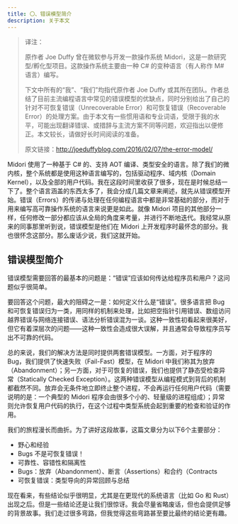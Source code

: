 ```yaml
---
title: 〇、错误模型简介
description: 关于本文
---
```

> 译注：
>
> 原作者 Joe Duffy 曾在微软参与开发一款操作系统 Midori，这是一款研究型/孵化型项目。这款操作系统主要由一种 C# 的变种语言（有人称作 M# 语言）编写。
>
> 下文中所有的“我”、“我们”均指代原作者 Joe Duffy 或其所在团队。作者总结了目前主流编程语言中常见的错误模型的优缺点，同时分别给出了自己的针对不可恢复错误（Unrecoverable Error）和可恢复错误（Recoverable Error）的处理方案。由于本文有一些惯用语和专业词语，受限于我的水平，可能出现翻译错误、或措辞与主流方案不同等问题，欢迎指出以便修正。本文较长，请做好长时间阅读的准备。
>
> 原文链接：http://joeduffyblog.com/2016/02/07/the-error-model/

Midori 使用了一种基于 C# 的、支持 AOT 编译、类型安全的语言。除了我们的微内核，整个系统都是使用这种语言编写的，包括驱动程序、域内核（Domain Kernel），以及全部的用户代码。我在这段时间里收获了很多，现在是时候总结一下了。整个语言涵盖的东西太多了，我会分成几篇文章来阐述，就先从错误模型开始。错误（Errors）的传递与处理在任何编程语言中都是非常基础的部分，而对于用来编写高可靠操作系统的语言来说更是如此。就像 Midori 项目的其他部分一样，任何修改一部分都应该从全局的角度来考量，并进行不断地迭代。我经常从原来的同事那里听到说，错误模型是他们在 Midori 上开发程序时最怀念的部分。我也很怀念这部分。那么废话少说，我们这就开始。

## 错误模型简介

错误模型需要回答的最基本的问题是：“错误”应该如何传达给程序员和用户？这问题似乎很简单。

要回答这个问题，最大的阻碍之一是：如何定义什么是“错误”。很多语言把 Bug 和可恢复错误归为一类，用同样的机制来处理，比如把空指针引用错误、数组访问越界错误与网络连接错误、语法分析错误混为一谈。这种一致性初看起来很美好，但它有着深层次的问题——这种一致性会造成很大误解，并且通常会导致程序员写出不可靠的代码。

总的来说，我们的解决方法是同时提供两套错误模型。一方面，对于程序的 Bug，我们提供了快速失败（Fail-Fast）模型，在 Midori 中我们称其为放弃（Abandonment）；另一方面，对于可恢复的错误，我们也提供了静态受检查异常（Statically Checked Exception）。这两种错误模型从编程模式到背后的机制都截然不同。放弃会无条件地立即终止整个进程，不会再运行任何用户代码（需要说明的是：一个典型的 Midori 程序会由很多个小的、轻量级的进程组成）；异常则允许恢复用户代码的执行，在这个过程中类型系统会起到重要的检查和验证的作用。

我们的旅程漫长而曲折。为了讲好这段故事，这篇文章分为以下6个主要部分：

- 野心和经验
- Bugs 不是可恢复错误！
- 可靠性、容错性和隔离性
- Bugs：放弃（Abandonment）、断言（Assertions）和合约（Contracts
- 可恢复错误：类型导向的异常回顾与总结

现在看来，有些结论似乎很明显，尤其是在更现代的系统语言（比如 Go 和 Rust）出现之后。但是一些结论还是让我们很惊讶。我会尽量省略废话，但也会提供足够的背景故事。我们走过很多弯路，但我觉得这些弯路甚至要比最终的结论更有趣。

